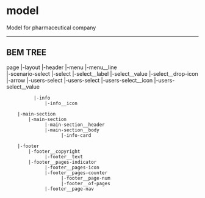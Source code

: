 # model
Model for pharmaceutical company

----------------------
BEM TREE
----------------------

page
  |-layout 
        |-header
              |-menu
                  |-menu__line    
              |-scenario-select
                  |-select
                        |-select__label
                        |-select__value
                        |-select__drop-icon
                              |-arrow
              |-users-select
                  |-users-select
                        |-users-select__icon
                        |-users-select__value

              |-info
                  |-info__icon

        |-main-section
            |-main-section
                  |-main-section__header
                  |-main-section__body
                        |-info-card
            
        |-footer
            |-footer__copyright
                  |-footer__text
            |-footer__pages-indicator
                  |-footer__pages-icon
                  |-footer__pages-counter
                        |-footer__page-num
                        |-footer__of-pages
                  |-footer__page-nav
